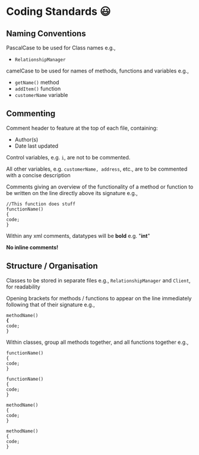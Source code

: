 # Coding Standards 😃

## Naming Conventions

PascalCase to be used for Class names e.g.,

- `RelationshipManager`

camelCase to be used for names of methods, functions and variables e.g.,

- `getName()` method
- `addItem()` function
- `customerName` variable

## Commenting

Comment header to feature at the top of each file, containing:
- Author(s)
- Date last updated

Control variables, e.g.  `i`, are not to be commented.

All other variables, e.g. `customerName, address`, etc., are to be commented with a concise description

Comments giving an overview of the functionality of a method or function to be written on the line directly above its signature e.g.,

`//This function does stuff` <br>
`functionName()`  <br>
`{`  <br>
`code;`  <br>
`}`  <br>

Within any xml comments, datatypes will be <b>bold</b> e.g. "<b>int</b>"

**No inline comments!**

## Structure / Organisation

Classes to be stored in separate files e.g., `RelationshipManager` and `Client`, for readability

Opening brackets for methods / functions to appear on the line immediately following that of their signature e.g.,

`methodName()`  <br>
**`{`**  <br>
`code;`  <br>
`}`  <br>

Within classes, group all methods together, and all functions together e.g.,

`functionName()`  <br>
`{`  <br>
`code;`  <br>
`}`  <br>

`functionName()`  <br>
`{`  <br>
`code;`  <br>
`}`  <br>

`methodName()`  <br>
`{`  <br>
`code;`  <br>
`}`  <br>

`methodName()`  <br>
`{`  <br>
`code;`  <br>
`}`  <br>
